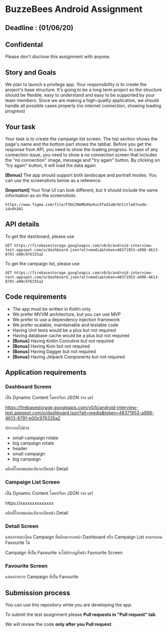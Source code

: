 # BuzzeBees Android Assignment 

## Deadline : (01/06/20)
## Confidental
Please don't disclose this assignment with anyone. 

## Story and Goals
We plan to launch a privilege app. Your responsibility is to create the project's base structure. It's going to be a long term project so the structure should be flexible, easy to understand and easy to be supported by your team members. Since we are making a high-quality application, we should handle all possible cases properly (no internet connection, showing loading progress)

## Your task
Your task is to create the campaign list screen. The top section shows the page's name and the bottom part shows the tabbar. Before you get the response from API, you need to show the loading progress. In case of any connection issue, you need to show a no connection screen that includes the "no connection" image, message and "try again" button. By clicking on "try again" button, it will load the data again.

**[Bonus]** The app should support both landscape and portrait modes. You can use the screenshots below as a reference.

**[Important]** Your final UI can look different, but it should include the same information as on the screenshots.
```
https://www.figma.com/file/F5bUJNmMG4XwXucXfad1xW/Untitled?node-id=0%3A1
```

## API details

To get the dashboard, please use 
```
GET https://firebasestorage.googleapis.com/v0/b/android-interview-test.appspot.com/o/dashboard.json?alt=media&token=48371953-a998-4613-8791-e00c976335a2
```

To get the campaign list, please use
```
GET https://firebasestorage.googleapis.com/v0/b/android-interview-test.appspot.com/o/dashboard.json?alt=media&token=48371953-a998-4613-8791-e00c976335a2
```

## Code requirements
 * The app must be written in Kotlin only
 * We prefer MVVM architecture, but you can use MVP
 * We prefer to use a dependency injection framework
 * We prefer scalable, maintainable and testable code
 * Having Unit tests would be a plus but not required
 * Having database cache would be a plus but not required
 * **[Bonus]** Having Kotlin Coroutine but not required
 * **[Bonus]** Having Koin but not required
 * **[Bonus]** Having Dagger but not required
 * **[Bonus]** Having Jetpack Components but not required

## Application requirements
### Dashboard Screen

เป็น Dynamic Content โดยรเรียก JSON จาก url 

https://firebasestorage.googleapis.com/v0/b/android-interview-test.appspot.com/o/dashboard.json?alt=media&token=48371953-a998-4613-8791-e00c976335a2

ประกอบไปด้วย 

* small campaign rotate
* big campaign rotate
* header
* small campaign 
* big campaign

คลิกที่ไอเทมแต่ละอันจะเปิดหน้า Detail

### Campaign List Screen

เป็น Dynamic Content โดยรเรียก JSON จาก url 

https://xxxxxxxxxxxxxx

คลิกที่ไอเทมแต่ละอันจะเปิดหน้า Detail

### Detail Screen

แสดงรายละเอียด Campaign ที่คลิกมาจากหน้า Dashboard หรือ Campaign List
สามารถกด Favourite ได้

Campaign ที่เป็น Favourite จะไปปรากฎที่หน้า Favourite Screen

### Favourite Screen

แสดงรายการ Campaign ทีเป็น Favourite


## Submission process
  You can use this repository while you are developing the app. 
  
  To submit the test assignment please **Pull requests in "Pull request" tab**.
  
  We will review the code **only after you Pull request**.
